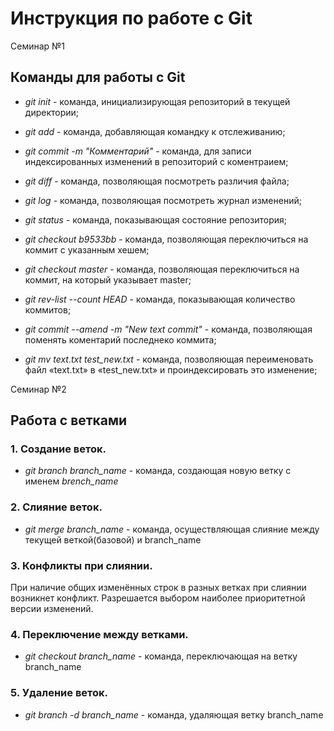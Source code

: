 # Инструкция по работе с Git

Семинар №1

## Команды для работы с Git
* *git init* - команда, инициализирующая репозиторий в текущей директории;

* *git add* - команда, добавляющая командку к отслеживанию;

* *git commit -m "Комментарий"* - команда, для записи индексированных изменений в репозиторий с коментраием;

* *git diff* - команда, позволяющая посмотреть различия файла;

* *git log* - команда, позволяющая посмотреть журнал изменений;

* *git status* - команда, показывающая состояние репозитория;

* *git checkout b9533bb* - команда, позволяющая переключиться на коммит с указанным хешем;

* *git checkout master* - команда, позволяющая переключиться на коммит, на который указывает master;

* *git rev-list --count HEAD* - команда, показывающая количество коммитов;

* *git commit --amend -m "New text commit"* - команда, позволяющая поменять коментарий последнеко коммита;

* *git mv text.txt test_new.txt* - команда, позволяющая переименовать файл «text.txt» в «test_new.txt» и проиндексировать это изменение;

Семинар №2

## Работа с ветками

### 1. Создание веток.

* *git branch branch_name* - команда, создающая новую ветку с именем *brench_name*

### 2. Слияние веток.

* *git merge branch_name* - команда, осуществляющая слияние между текущей веткой(базовой) и branch_name

### 3. Конфликты при слиянии.

При наличие общих изменённых строк в разных ветках при слиянии возникнет конфликт. Разрешается выбором наиболее приоритетной версии изменений.

### 4. Переключение между ветками.

* *git checkout branch_name* - команда, переключающая на ветку branch_name

### 5. Удаление веток.

* *git branch -d branch_name* - команда, удаляющая ветку branch_name
